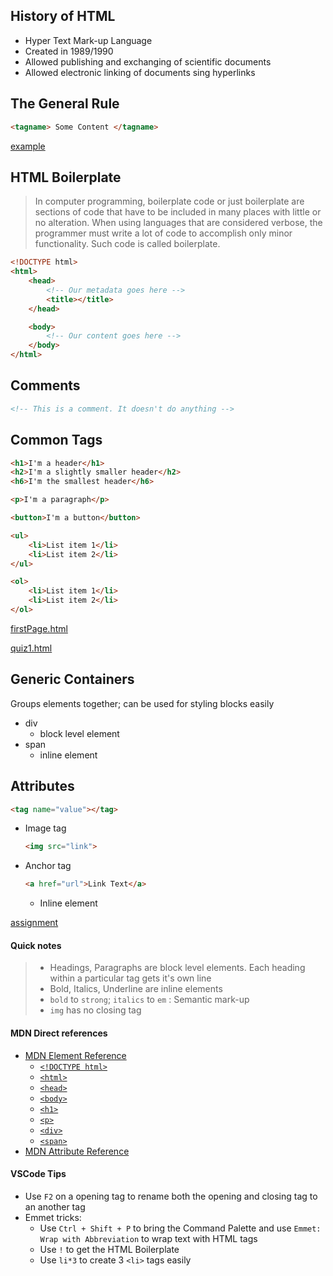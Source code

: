 ## History of HTML
- Hyper Text Mark-up Language
- Created in 1989/1990
- Allowed publishing and exchanging of scientific documents
- Allowed electronic linking of documents sing hyperlinks

## The General Rule
````html
<tagname> Some Content </tagname>
````

[example](example)

## HTML Boilerplate
>In computer programming, boilerplate code or just boilerplate are sections of code that have to be included in many places with little or no alteration. When using languages that are considered verbose, the programmer must write a lot of code to accomplish only minor functionality. Such code is called boilerplate.

````html
<!DOCTYPE html>
<html>
    <head>
        <!-- Our metadata goes here -->
        <title></title>
    </head>

    <body>
        <!-- Our content goes here -->
    </body>
</html>
````

## Comments
````html
<!-- This is a comment. It doesn't do anything -->
````

## Common Tags
````html
<h1>I'm a header</h1>
<h2>I'm a slightly smaller header</h2>
<h6>I'm the smallest header</h6>

<p>I'm a paragraph</p>

<button>I'm a button</button>

<ul>
    <li>List item 1</li>
    <li>List item 2</li>
</ul>

<ol>
    <li>List item 1</li>
    <li>List item 2</li>
</ol>
````

[firstPage.html](firstpage.html)

[quiz1.html](quiz1.html)

## Generic Containers
Groups elements together; can be used for styling blocks easily
- div
    - block level element
- span
    - inline element

## Attributes
````html
<tag name="value"></tag>
````
- Image tag
    ````html
    <img src="link">
    ````
- Anchor tag
    ````html
    <a href="url">Link Text</a>
    ````
    - Inline element

[assignment](assignment.html)

#### Quick notes
> - Headings, Paragraphs are block level elements. Each heading within a particular tag gets it's own line
> - Bold, Italics, Underline are inline elements
> - ````bold```` to ````strong````; ````italics```` to ````em```` : Semantic mark-up
> - ````img```` has no closing tag

#### MDN Direct references
- [MDN Element Reference](https://developer.mozilla.org/en-US/docs/Web/HTML/Element)
    - [````<!DOCTYPE html>````](https://developer.mozilla.org/en-US/docs/Web/Guide/HTML/HTML5/Introduction_to_HTML5)
    - [````<html>````](https://developer.mozilla.org/en-US/docs/Web/HTML/Element/html)
    - [````<head>````](https://developer.mozilla.org/en-US/docs/Web/HTML/Element/head)
    - [````<body>````](https://developer.mozilla.org/en-US/docs/Web/HTML/Element/body)
    - [````<h1>````](https://developer.mozilla.org/en-US/docs/Web/HTML/Element/Heading_Elements)
    - [````<p>````](https://developer.mozilla.org/en-US/docs/Web/HTML/Element/p)
    - [````<div>````](https://developer.mozilla.org/en-US/docs/Web/HTML/Element/div)
    - [````<span>````](https://developer.mozilla.org/en-US/docs/Web/HTML/Element/span)
- [MDN Attribute Reference](https://developer.mozilla.org/en-US/docs/Web/HTML/Attributes)

#### VSCode Tips
- Use ````F2```` on a opening tag to rename both the opening and closing tag to an another tag
- Emmet tricks:
    - Use ````Ctrl + Shift + P```` to bring the Command Palette and use ````Emmet: Wrap with Abbreviation```` to wrap text with HTML tags
    - Use ````!```` to get the HTML Boilerplate
    - Use ````li*3```` to create 3 ````<li>```` tags easily
